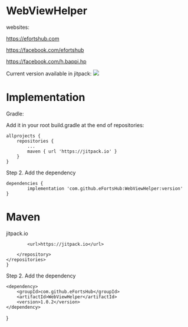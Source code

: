 # WebViewHelper

websites:

https://efortshub.com

https://facebook.com/efortshub

https://facebook.com/h.bappi.hp



Current version available in jitpack: [![](https://jitpack.io/v/eFortsHub/WebViewHelper.svg)](https://jitpack.io/#eFortsHub/WebViewHelper)



# Implementation 

Gradle:

Add it in your root build.gradle at the end of repositories:

	allprojects {
		repositories {
			...
			maven { url 'https://jitpack.io' }
		}
	}
Step 2. Add the dependency

	dependencies {
	        implementation 'com.github.eFortsHub:WebViewHelper:version'
	}
	
	


# Maven


<repositories>
		<repository>
		    <id>jitpack.io</id>
			
		    <url>https://jitpack.io</url>
			
		</repository>
	</repositories>
	}
	
Step 2. Add the dependency


	<dependency>
	    <groupId>com.github.eFortsHub</groupId>
	    <artifactId>WebViewHelper</artifactId>
	    <version>1.0.2</version>
	</dependency>
  }

